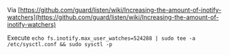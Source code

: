 Via [https://github.com/guard/listen/wiki/Increasing-the-amount-of-inotify-watchers](https://github.com/guard/listen/wiki/Increasing-the-amount-of-inotify-watchers)

Execute `echo fs.inotify.max_user_watches=524288 | sudo tee -a /etc/sysctl.conf && sudo sysctl -p`
